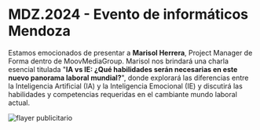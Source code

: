 # MDZ.2024 - Evento de informáticos Mendoza

Estamos emocionados de presentar a **Marisol Herrera**, Project Manager de Forma dentro de MoovMediaGroup. Marisol nos brindará una charla esencial titulada "**IA vs IE: ¿Qué habilidades serán necesarias en este nuevo panorama laboral mundial?**", donde explorará las diferencias entre la Inteligencia Artificial (IA) y la Inteligencia Emocional (IE) y discutirá las habilidades y competencias requeridas en el cambiante mundo laboral actual.

![flayer publicitario](MarisolHerrera.png)
